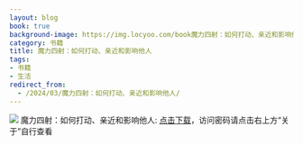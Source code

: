 ```yaml
---
layout: blog
book: true
background-image: https://img.locyoo.com/book魔力四射：如何打动、亲近和影响他人.jpg
category: 书籍
title: 魔力四射：如何打动、亲近和影响他人
tags:
- 书籍
- 生活
redirect_from:
  - /2024/03/魔力四射：如何打动、亲近和影响他人/
---
```

![](https://img.locyoo.com/book魔力四射：如何打动、亲近和影响他人.jpg)
魔力四射：如何打动、亲近和影响他人: <a name = "ref1" href="https://url18.ctfile.com/f/50983618-1323174949-bec146?p=3619">点击下载</a>，访问密码请点击右上方“关于”自行查看